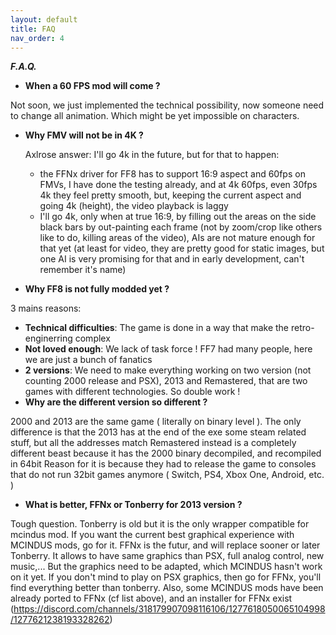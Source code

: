 ```yaml
---
layout: default
title: FAQ
nav_order: 4
---
```


***F.A.Q.***
- __When a 60 FPS mod will come ?__

Not soon, we just implemented the technical possibility, now someone need to change all animation. Which might be yet impossible on characters.
- __Why FMV will not be in 4K ?__

  Axlrose answer:
  I'll go 4k in the future, but for that to happen:
    - the FFNx driver for FF8 has to support 16:9 aspect and 60fps on FMVs, I have done the testing already, and at 4k 60fps, even 30fps 4k they feel pretty smooth, but, keeping the current aspect and going 4k (height), the video playback is laggy
    - I'll go 4k, only when at true 16:9, by filling out the areas on the side black bars by out-painting each frame (not by zoom/crop like others like to do, killing areas of the video), AIs are not mature enough for that yet (at least for video, they are pretty good for static images, but one AI is very promising for that and in early development, can't remember it's name)
- __Why FF8 is not fully modded yet ?__

 3 mains reasons:
  - **Technical difficulties**: The game is done in a way that make the retro-enginerring complex
  - **Not loved enough**: We lack of task force ! FF7 had many people, here we are just a bunch of fanatics
  - **2 versions**: We need to make everything working on two version (not counting 2000 release and PSX), 2013 and Remastered, that are two games with different technologies. So double work !
- __Why are the different version so different ?__

2000 and 2013 are the same game ( literally on binary level ).
The only difference is that the 2013 has at the end of the exe some steam related stuff, but all the addresses match
Remastered instead is a completely different beast because it has the 2000 binary decompiled, and recompiled in 64bit
Reason for it is because they had to release the game to consoles that do not run 32bit games anymore ( Switch, PS4, Xbox One, Android, etc. )
- __What is better, FFNx or Tonberry for 2013 version ?__

Tough question. Tonberry is old but it is the only wrapper compatible for mcindus mod. If you want the current best graphical experience with MCINDUS mods, go for it.
FFNx is the futur, and will replace sooner or later Tonberry. It allows to have same graphics than PSX, full analog control, new music,... But the graphics need to be adapted, which MCINDUS hasn't work on it yet.
If you don't mind to play on PSX graphics, then go for FFNx, you'll find everything better than tonberry.
Also, some MCINDUS mods have been already ported to FFNx (cf list above), and an installer for FFNx exist (https://discord.com/channels/318179907098116106/1277618050065104998/1277621238193328262)